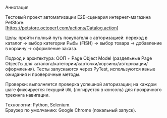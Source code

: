 Аннотация

Тестовый проект автоматизации E2E-сценария интернет-магазина PetStore:  
[https://petstore.octoperf.com/actions/Catalog.action]

Цель: пройти полный путь покупателя с авторизацией: переход в каталог → выбор категории Рыбы (FISH) → выбор товара → добавление в корзину → оформление заказа.

Подход и архитектура: ООП + Page Object Model (раздельные Page Object’ы для каталога/категории/карточки/корзины/авторизации/оформления). Тесты запускаются через PyTest, используются явные ожидания и проверочные методы.

Проверки: выполняется проверка успешной авторизации; на каждом шаге фиксируется текущий `URL` (логируется в консоль) для прозрачного трекинга навигации.

Технологии: Python, Selenium.  
Браузер по умолчанию: Google Chrome (локальный запуск).
